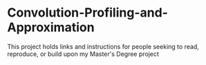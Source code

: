 # Convolution-Profiling-and-Approximation
This project holds links and instructions for people seeking to read, reproduce, or build upon my Master's Degree project
